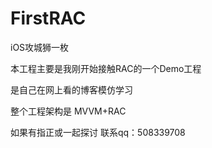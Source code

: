 # FirstRAC
iOS攻城狮一枚

本工程主要是我刚开始接触RAC的一个Demo工程

是自己在网上看的博客模仿学习

整个工程架构是  MVVM+RAC

如果有指正或一起探讨  联系qq：508339708
